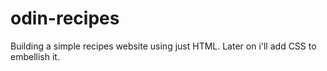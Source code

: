 # odin-recipes
Building a simple recipes website using just HTML.
Later on i'll add CSS to embellish it.